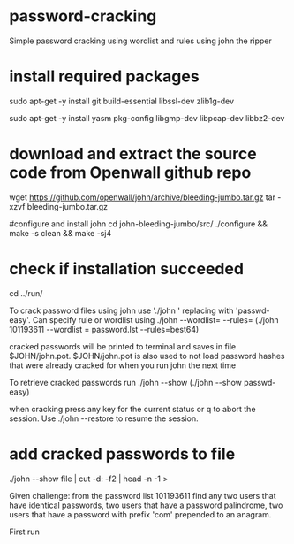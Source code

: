 # password-cracking
Simple password cracking using wordlist and rules using john the ripper

# install required packages
sudo apt-get -y install git build-essential libssl-dev zlib1g-dev

sudo apt-get -y install yasm pkg-config libgmp-dev libpcap-dev libbz2-dev

# download and extract the source code from Openwall github repo
wget https://github.com/openwall/john/archive/bleeding-jumbo.tar.gz
tar -xzvf bleeding-jumbo.tar.gz

#configure and install john
cd john-bleeding-jumbo/src/
./configure && make -s clean && make -sj4

# check if installation succeeded
cd ../run/

To crack password files using john use './john <file>' replacing <file> with 'passwd-easy'. Can specify rule or wordlist using ./john <password list> --wordlist=<wordlist> --rules=<rules> (./john 101193611 --wordlist = password.lst --rules=best64)

cracked passwords will be printed to terminal and saves in file $JOHN/john.pot. $JOHN/john.pot is also used to not load password hashes that were already cracked for when you run john the next time

To retrieve cracked passwords run ./john --show <password list> (./john --show passwd-easy)

when cracking press any key for the current status or q to abort the session. Use ./john --restore to resume the session.

# add cracked passwords to file
./john --show file | cut -d: -f2 | head -n -1 > <filename>

Given challenge: from the password list 101193611 find any two users that have identical passwords, two users that have a password palindrome, two users that have a password with prefix 'com' prepended to an anagram.

First run 
